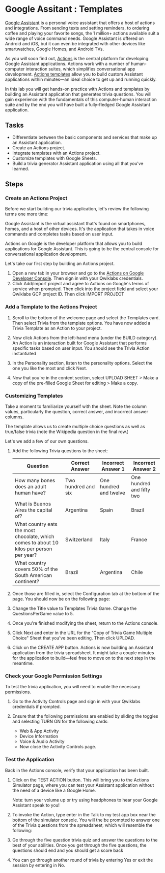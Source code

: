 # Google Assitant : Templates

[Google Assistant](https://assistant.google.com/#?modal_active=none) is a personal voice assistant that offers a host of actions and integrations. From sending texts and setting reminders, to ordering coffee and playing your favorite songs, the 1 million+ actions available suit a wide range of voice command needs. Google Assistant is offered on Android and iOS, but it can even be integrated with other devices like smartwatches, Google Homes, and Android TVs.

As you will soon find out, [Actions](https://developers.google.com/actions/extending-the-assistant) is the central platform for developing Google Assistant applications. Actions work with a number of human-computer interaction suites, which simplifies conversational app development. [Actions templates](https://developers.google.com/actions/templates/) allow you to build custom Assistant applications within minutes—an ideal choice to get up and running quickly.

In this lab you will get hands-on practice with Actions and templates by building an Assistant application that generates trivia questions. You will gain experience with the fundamentals of this computer-human interaction suite and by the end you will have built a fully-fledged Google Assistant application.

## Tasks
* Differentiate between the basic components and services that make up an Assistant application.
* Create an Actions project.
* Integrate templates with an Actions project.
* Customize templates with Google Sheets.
* Build a trivia generator Assistant application using all that you've learned.

## Steps
### **Create an Actions Project**
Before we start building our trivia application, let's review the following terms one more time:

Google Assistant is the virtual assistant that's found on smartphones, homes, and a host of other devices. It's the application that takes in voice commands and completes tasks based on user input.

Actions on Google is the developer platform that allows you to build applications for Google Assistant. This is going to be the central console for conversational application development.

Let's take our first step by building an Actions project.

1. Open a new tab in your browser and go to the [Actions on Google Developer Console](http://console.actions.google.com/). Then sign in with your Qwiklabs credentials. 
2. Click Add/import project and agree to Actions on Google's terms of service when prompted. Then click into the project field and select your Qwiklabs GCP project ID. Then click IMPORT PROJECT

### **Add a Template to the Actions Project**
1. Scroll to the bottom of the welcome page and select the Templates card. Then select Trivia from the template options. You have now added a Trivia Template as an Action to your project.

2. Now click Actions from the left-hand menu (under the BUILD category). An Action is an interaction built for Google Assistant that performs specific tasks based on user input. You should see the Trivia Action instantiated 
3. In the Personality section, listen to the personality options. Select the one you like the most and click Next.

4. Now that you're in the content section, select UPLOAD SHEET > Make a copy of the pre-filled Google Sheet for editing > Make a copy. 

### **Customizing Templates**
Take a moment to familiarize yourself with the sheet. Note the column values, particularly the question, correct answer, and incorrect answer columns.

The template allows us to create multiple choice questions as well as true/false trivia (note the Wikipedia question in the final row.)

 Let's we add a few of our own questions. 
1. Add the following Trivia questions to the sheet:

    Question|Correct Answer|Incorrect Answer 1|Incorrect Answer 2
    -|-|-|-    
    How many bones does an adult human have?|Two hundred and six|One hundred and twelve|One hundred and fifty two
    What is Buenos Aires the capital of?|Argentina|Spain|Brazil
    What country eats the most chocolate, which comes to about 10 kilos per person per year?|Switzerland|Italy|France
    What country covers 50% of the South American continent?|Brazil|Argentina|Chile
3. Once those are filled in, select the Configuration tab at the bottom of the page. You should now be on the following page:
4. Change the Title value to Templates Trivia Game. Change the QuestionsPerGame value to 5.

4. Once you're finished modifying the sheet, return to the Actions console. 
5. Click Next and enter in the URL for the "Copy of Trivia Game Multiple Choice" Sheet that you've been editing. Then click UPLOAD. 
6. Click on the CREATE APP button. Actions is now building an Assistant application from the trivia spreadsheet. It might take a couple minutes for the application to build—feel free to move on to the next step in the meantime.

### **Check your Google Permission Settings**
To test the trivia application, you will need to enable the necessary permissions.

1. Go to the Activity Controls page and sign in with your Qwiklabs credentials if prompted.

2. Ensure that the following permissions are enabled by sliding the toggles and selecting TURN ON for the following cards:

   * Web & App Activity
   * Device Information
   * Voice & Audio Activity
   * Now close the Activity Controls page.
### **Test the Application**
Back in the Actions console, verify that your application has been built. 


1. Click on the TEST ACTION button. This will bring you to the Actions Simulator page, where you can test your Assistant application without the need of a device like a Google Home.

    Note: turn your volume up or try using headphones to hear your Google Assistant speak to you!
2. To invoke the Action, type enter in the Talk to my test app box near the bottom of the simulator console. You will the be prompted to answer one of the Trivia questions from the spreadsheet, which will resemble the following:
3. Go through the five question trivia quiz and answer the questions to the best of your abilities. Once you get through the five questions, the questions should end and you should get a score back
4. You can go through another round of trivia by entering Yes or exit the session by entering in No.
